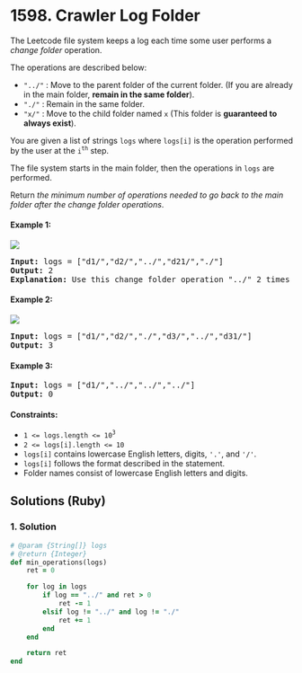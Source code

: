 # 1598. Crawler Log Folder
The Leetcode file system keeps a log each time some user performs a *change folder* operation.

The operations are described below:
* `"../"` : Move to the parent folder of the current folder. (If you are already in the main folder, **remain in the same folder**).
* `"./"` : Remain in the same folder.
* `"x/"` : Move to the child folder named `x` (This folder is **guaranteed to always exist**).

You are given a list of strings `logs` where `logs[i]` is the operation performed by the user at the `i`<sup>`th`</sup> step.

The file system starts in the main folder, then the operations in `logs` are performed.

Return *the minimum number of operations needed to go back to the main folder after the change folder operations*.

#### Example 1:
![](https://assets.leetcode.com/uploads/2020/09/09/sample_11_1957.png)
<pre>
<b>Input:</b> logs = ["d1/","d2/","../","d21/","./"]
<b>Output:</b> 2
<b>Explanation:</b> Use this change folder operation "../" 2 times and go back to the main folder.
</pre>

#### Example 2:
![](https://assets.leetcode.com/uploads/2020/09/09/sample_22_1957.png)
<pre>
<b>Input:</b> logs = ["d1/","d2/","./","d3/","../","d31/"]
<b>Output:</b> 3
</pre>

#### Example 3:
<pre>
<b>Input:</b> logs = ["d1/","../","../","../"]
<b>Output:</b> 0
</pre>

#### Constraints:
* `1 <= logs.length <= 10`<sup>`3`</sup>
* `2 <= logs[i].length <= 10`
* `logs[i]` contains lowercase English letters, digits, `'.'`, and `'/'`.
* `logs[i]` follows the format described in the statement.
* Folder names consist of lowercase English letters and digits.

## Solutions (Ruby)

### 1. Solution
```Ruby
# @param {String[]} logs
# @return {Integer}
def min_operations(logs)
    ret = 0

    for log in logs
        if log == "../" and ret > 0
            ret -= 1
        elsif log != "../" and log != "./"
            ret += 1
        end
    end

    return ret
end
```
